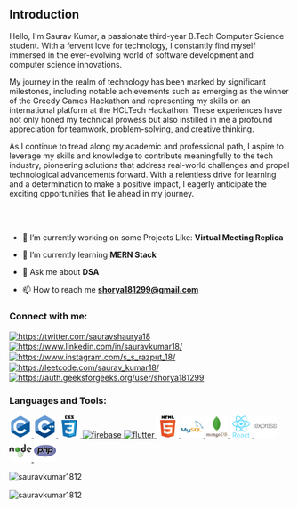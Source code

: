 <h2 align="center"></h2>
 <h2>Introduction</h2>
    <p>
        Hello, I'm Saurav Kumar, a passionate third-year B.Tech Computer Science student. With a fervent love for technology, I constantly find myself immersed in the ever-evolving world of software development and computer science innovations.
    </p>
    <p>
        My journey in the realm of technology has been marked by significant milestones, including notable achievements such as emerging as the winner of the Greedy Games Hackathon and representing my skills on an international platform at the HCLTech Hackathon. These experiences have not only honed my technical prowess but also instilled in me a profound appreciation for teamwork, problem-solving, and creative thinking.
    </p>
    <p>
        As I continue to tread along my academic and professional path, I aspire to leverage my skills and knowledge to contribute meaningfully to the tech industry, pioneering solutions that address real-world challenges and propel technological advancements forward. With a relentless drive for learning and a determination to make a positive impact, I eagerly anticipate the exciting opportunities that lie ahead in my journey.
    </p>
    <br><br>
         
- 🔭 I’m currently working on some Projects Like: <strong>Virtual Meeting Replica</strong>


- 🌱 I’m currently learning **MERN Stack**

- 💬 Ask me about **DSA**

- 📫 How to reach me **shorya181299@gmail.com**

<h3 align="left">Connect with me:</h3>
<p align="left">
<a href="https://twitter.com/https://twitter.com/sauravshaurya18" target="blank"><img align="center" src="https://raw.githubusercontent.com/rahuldkjain/github-profile-readme-generator/master/src/images/icons/Social/twitter.svg" alt="https://twitter.com/sauravshaurya18" height="30" width="40" /></a>
<a href="https://linkedin.com/in/https://www.linkedin.com/in/sauravkumar18/" target="blank"><img align="center" src="https://raw.githubusercontent.com/rahuldkjain/github-profile-readme-generator/master/src/images/icons/Social/linked-in-alt.svg" alt="https://www.linkedin.com/in/sauravkumar18/" height="30" width="40" /></a>
<a href="https://instagram.com/https://www.instagram.com/s_s_razput_18/" target="blank"><img align="center" src="https://raw.githubusercontent.com/rahuldkjain/github-profile-readme-generator/master/src/images/icons/Social/instagram.svg" alt="https://www.instagram.com/s_s_razput_18/" height="30" width="40" /></a>
<a href="https://www.leetcode.com/https://leetcode.com/saurav_kumar18/" target="blank"><img align="center" src="https://raw.githubusercontent.com/rahuldkjain/github-profile-readme-generator/master/src/images/icons/Social/leet-code.svg" alt="https://leetcode.com/saurav_kumar18/" height="30" width="40" /></a>
<a href="https://auth.geeksforgeeks.org/user/https://auth.geeksforgeeks.org/user/shorya181299" target="blank"><img align="center" src="https://raw.githubusercontent.com/rahuldkjain/github-profile-readme-generator/master/src/images/icons/Social/geeks-for-geeks.svg" alt="https://auth.geeksforgeeks.org/user/shorya181299" height="30" width="40" /></a>
</p>

<h3 align="left">Languages and Tools:</h3>
<p align="left">
    <a href="https://www.cprogramming.com/" target="_blank" rel="noreferrer">
        <img src="https://raw.githubusercontent.com/devicons/devicon/master/icons/c/c-original.svg" alt="c" width="40" height="40"/>
    </a>
    <a href="https://www.w3schools.com/cpp/" target="_blank" rel="noreferrer">
        <img src="https://raw.githubusercontent.com/devicons/devicon/master/icons/cplusplus/cplusplus-original.svg" alt="cplusplus" width="40" height="40"/>
    </a>
    <a href="https://www.w3schools.com/css/" target="_blank" rel="noreferrer">
        <img src="https://raw.githubusercontent.com/devicons/devicon/master/icons/css3/css3-original-wordmark.svg" alt="css3" width="40" height="40"/>
    </a>
    <a href="https://firebase.google.com/" target="_blank" rel="noreferrer">
        <img src="https://www.vectorlogo.zone/logos/firebase/firebase-icon.svg" alt="firebase" width="40" height="40"/>
    </a>
    <a href="https://flutter.dev" target="_blank" rel="noreferrer">
        <img src="https://www.vectorlogo.zone/logos/flutterio/flutterio-icon.svg" alt="flutter" width="40" height="40"/>
    </a>
    <a href="https://www.w3.org/html/" target="_blank" rel="noreferrer">
        <img src="https://raw.githubusercontent.com/devicons/devicon/master/icons/html5/html5-original-wordmark.svg" alt="html5" width="40" height="40"/>
    </a>
    <a href="https://www.mysql.com/" target="_blank" rel="noreferrer">
        <img src="https://raw.githubusercontent.com/devicons/devicon/master/icons/mysql/mysql-original-wordmark.svg" alt="mysql" width="40" height="40"/>
    </a>
    <a href="https://www.mongodb.com/" target="_blank" rel="noreferrer">
        <img src="https://raw.githubusercontent.com/devicons/devicon/master/icons/mongodb/mongodb-original-wordmark.svg" alt="mongodb" width="40" height="40"/>
    </a>
    <a href="https://reactjs.org/" target="_blank" rel="noreferrer">
        <img src="https://raw.githubusercontent.com/devicons/devicon/master/icons/react/react-original-wordmark.svg" alt="react" width="40" height="40"/>
    </a>
    <a href="https://expressjs.com/" target="_blank" rel="noreferrer">
        <img src="https://raw.githubusercontent.com/devicons/devicon/master/icons/express/express-original-wordmark.svg" alt="express" width="40" height="40"/>
    </a>
    <a href="https://nodejs.org/" target="_blank" rel="noreferrer">
        <img src="https://raw.githubusercontent.com/devicons/devicon/master/icons/nodejs/nodejs-original-wordmark.svg" alt="nodejs" width="40" height="40"/>
    </a>
    <a href="https://www.php.net/" target="_blank" rel="noreferrer">
        <img src="https://raw.githubusercontent.com/devicons/devicon/master/icons/php/php-original.svg" alt="php" width="40" height="40"/>
    </a>
</p>


<p><img align="center" src="https://github-readme-stats.vercel.app/api/top-langs?username=sauravkumar1812&show_icons=true&locale=en&layout=compact" alt="sauravkumar1812" /></p>

<p><img align="center" src="https://github-readme-streak-stats.herokuapp.com/?user=sauravkumar1812&" alt="sauravkumar1812" /></p>
